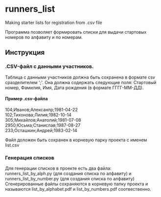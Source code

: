 # runners_list
Making starter lists for registration from .csv file

Программа позволяет формировать списки для выдачи стартовых номеров по алфавиту и по номерам.

## Инструкция
### .CSV-файл с данными участников. 
Таблица с данными участников должна быть сохранена в формате csv сразделителем ';'. 
Она должна содержать следующие поля: Стартовый номер, Фамилия, Имя, Дата рождения (в формате ГГГГ-ММ-ДД).

#### Пример .csv-файла
104;Иванов;Алексанлр;1981-04-22\
102;Тихонова;Лилия;1982-10-14\
305;Михайлов;Анатолий;1981-07-08\
2950;Юсьма;Станислав;1987-08-27\
233;Осташкин;Андрей;1983-02-14

Файл доложен быть сохранен в корневую парку проекта с именем list.csv

### Генерация списков
Для генерации списков в проекте есть два файла: runners_list_by_alph.py (для создания списка по алфавиту) и runners_list_by_number.py (для создания списка по алфавиту)
Сгенерированные файлы сохраняются в корневую папку проекта и называются list_by_alphabet.pdf и list_by_numbers.pdf соотвественно.
